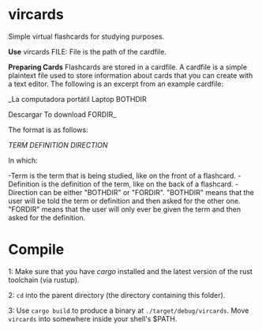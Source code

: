 # vircards
Simple virtual flashcards for studying purposes.

**Use**
vircards FILE: File is the path of the cardfile.

**Preparing Cards**
Flashcards are stored in a cardfile. A cardfile is a simple plaintext file used to store information about cards that you can create with a text editor. The following is an excerpt from an example cardfile:

_La computadora portátil
Laptop
BOTHDIR

Descargar
To download
FORDIR_

The format is as follows:

_TERM
DEFINITION
DIRECTION_

In which:

-Term is the term that is being studied, like on the front of a flashcard.
-Definition is the definition of the term, like on the back of a flashcard.
-Direction can be either "BOTHDIR" or "FORDIR". "BOTHDIR" means that the user will be told the term or definition and then asked for the other one. "FORDIR" means that the user will only ever be given the term and then asked for the definition.

# Compile
1: Make sure that you have _cargo_ installed and the latest version of the rust toolchain (via rustup).

2: `cd` into the parent directory (the directory containing this folder).

3: Use `cargo build` to produce a binary at `./target/debug/vircards`. Move `vircards` into somewhere inside your shell's $PATH.
